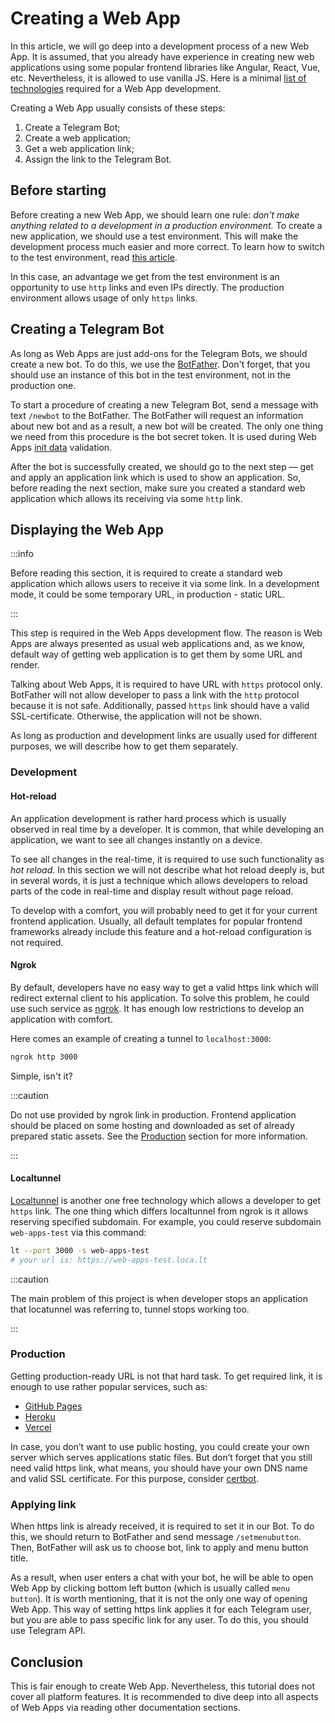 # Creating a Web App

In this article, we will go deep into a development process of a new Web
App. It is assumed, that you already have experience in creating new web
applications using some popular frontend libraries like Angular, React,
Vue, etc. Nevertheless, it is allowed to use vanilla JS. Here is a
minimal [list of technologies](../introduction/required-technologies.md)
required for a Web App development.

Creating a Web App usually consists of these steps:

1. Create a Telegram Bot;
2. Create a web application;
3. Get a web application link;
4. Assign the link to the Telegram Bot.

## Before starting

Before creating a new Web App, we should learn one rule: _don't make anything
related to a development in a production environment._ To create a new
application, we should use a test environment. This will make the development
process much easier and more correct. To learn how to switch to the test
environment, read [this article](../test-environment.md).

In this case, an advantage we get from the test environment is an opportunity
to use `http` links and even IPs directly. The production environment allows usage
of only `https` links.

## Creating a Telegram Bot

As long as Web Apps are just add-ons for the Telegram Bots, we should create a
new bot. To do this, we use the [BotFather](https://t.me/botfather). Don't
forget, that you should use an instance of this bot in the test environment,
not in the production one.

To start a procedure of creating a new Telegram Bot, send a message
with text `/newbot` to the BotFather. The BotFather will request an information
about new bot and as a result, a new bot will be created. The only one thing we
need from this procedure is the bot secret token. It is used during Web Apps
[init data](../launch-params/init-data/about) validation.

After the bot is successfully created, we should go to the next step — get and
apply an application link which is used to show an application. So, before
reading the next section, make sure you created a standard web application
which allows its receiving via some `http` link.

## Displaying the Web App

:::info

Before reading this section, it is required to create a standard web application
which allows users to receive it via some link. In a development mode, it could
be some temporary URL, in production - static URL.

:::

This step is required in the Web Apps development flow. The reason is Web Apps
are always presented as usual web applications and, as we know, default way of
getting web application is to get them by some URL and render.

Talking about Web Apps, it is required to have URL with `https` protocol only.
BotFather will not allow developer to pass a link with the `http` protocol because
it is not safe. Additionally, passed `https` link should have a valid
SSL-certificate. Otherwise, the application will not be shown.

As long as production and development links are usually used for different
purposes, we will describe how to get them separately.

### Development

#### Hot-reload

An application development is rather hard process which is usually observed in
real time by a developer. It is common, that while developing an application,
we want to see all changes instantly on a device.

To see all changes in the real-time, it is required to use such functionality as
*hot reload*. In this section we will not describe what hot reload deeply is,
but in several words, it is just a technique which allows developers to reload
parts of the code in real-time and display result without page reload.

To develop with a comfort, you will probably need to get it for your current
frontend application. Usually, all default templates for popular frontend
frameworks already include this feature and a hot-reload configuration is not
required.

#### Ngrok

By default, developers have no easy way to get a valid https link which will
redirect external client to his application. To solve this problem,
he could use such service as [ngrok](https://ngrok.com/). It has enough low
restrictions to develop an application with comfort.

Here comes an example of creating a tunnel to `localhost:3000`:

```bash
ngrok http 3000
```

Simple, isn't it?

:::caution

Do not use provided by ngrok link in production. Frontend application should be
placed on some hosting and downloaded as set of already prepared static assets.
See the [Production](#production) section for more information.

:::

#### Localtunnel

[Localtunnel](https://github.com/localtunnel/localtunnel) is another one free
technology which allows a developer to get `https` link. The one thing which
differs localtunnel from ngrok is it allows reserving specified subdomain.
For example, you could reserve subdomain `web-apps-test` via this command:

```bash
lt --port 3000 -s web-apps-test
# your url is: https://web-apps-test.loca.lt
```

:::caution

The main problem of this project is when developer stops an application that
locatunnel was referring to, tunnel stops working too.

:::

### Production

Getting production-ready URL is not that hard task. To get required link, it is
enough to use rather popular services, such as:

- [GitHub Pages](https://pages.github.com/)
- [Heroku](https://www.heroku.com/)
- [Vercel](https://vercel.com/)

In case, you don’t want to use public hosting, you could create your own server
which serves applications static files. But don’t forget that you still need
valid https link, what means, you should have your own DNS name and valid SSL
certificate. For this purpose, consider [certbot](https://certbot.eff.org/).

### Applying link

When https link is already received, it is required to set it in our Bot. To do
this, we should return to BotFather and send message `/setmenubutton`. Then,
BotFather will ask us to choose bot, link to apply and menu button title.

As a result, when user enters a chat with your bot, he will be able to open Web
App by clicking bottom left button (which is usually called `menu button`). It
is worth mentioning, that it is not the only one way of opening Web App. This
way of setting https link applies it for each Telegram user, but you are able to
pass specific link for any user. To do this, you should use Telegram API.

## Conclusion

This is fair enough to create Web App. Nevertheless, this tutorial does not
cover all platform features. It is recommended to dive deep into all aspects of
Web Apps via reading other documentation sections.

[//]: # (## Debugging application)

[//]: # ()

[//]: # (As long as Web Apps are web applications, and they are opened in some native)

[//]: # (components &#40;not in browser&#41;, we are not allowed to debug them in common way as)

[//]: # (we do it in browser applications until some additional actions are done.)

[//]: # ()

[//]: # (To enable debug mode in native application follow)

[//]: # ([official documentation]&#40;https://core.telegram.org/bots/webapps#debug-mode-for-web-apps&#41;)

[//]: # (.)